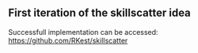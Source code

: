 ## First iteration of the skillscatter idea

Successfull implementation can be accessed: https://github.com/RKest/skillscatter
